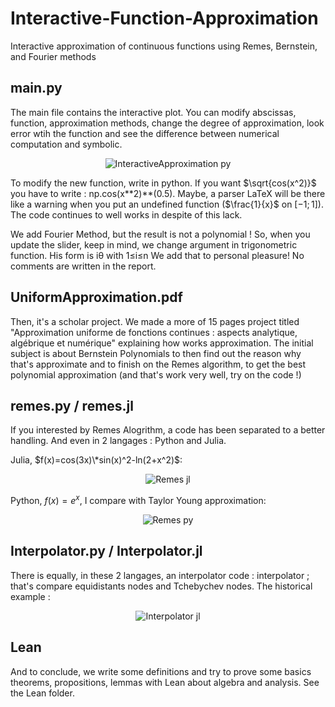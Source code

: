 # Interactive-Function-Approximation
Interactive approximation of continuous functions using Remes, Bernstein, and Fourier methods

## main.py
The main file contains the interactive plot. You can modify abscissas, function, approximation methods, change the degree of approximation, look error wtih the function and see the difference between numerical computation and symbolic.

<p align="center">
  <img src="https://github.com/Sala2Code/Interactive-Function-Approximation/assets/109032171/050ec754-812a-4e81-af05-54a54145b528" alt="InteractiveApproximation py">
</p>



To modify the new function, write in python. If you want $\sqrt{cos(x^2)}$ you have to write : np.cos(x*\*2)*\*(0.5).
Maybe, a parser LaTeX will be there like a warning when you put an undefined function ($\frac{1}{x}$ on $[-1;1]$). The code continues to well works in despite of this lack.

We add Fourier Method, but the result is not a polynomial ! So, when you update the slider, keep in mind, we change argument in trigonometric function. His form is iθ with 1≤i≤n  We add that to personal pleasure! No comments are written in the report.

## UniformApproximation.pdf
Then, it's a scholar project. We made a more of 15 pages project titled "Approximation uniforme de fonctions continues : aspects analytique, algébrique et numérique" explaining how works approximation. The initial subject is about Bernstein Polynomials to then find out the reason why that's approximate and to finish on the Remes algorithm, to get the best polynomial approximation (and that's work very well, try on the code !)

## remes.py / remes.jl
If you interested by Remes Alogrithm, a code has been separated to a better handling. And even in 2 langages : Python and Julia.

Julia, $f(x)=cos(3x)\*sin(x)^2-ln(2+x^2)$:
<p align="center">
  <img src="https://github.com/Sala2Code/Interactive-Function-Approximation/assets/109032171/6d862a49-8903-4a4a-abcd-c5bd381968d7" alt="Remes jl">
</p>


Python, $f(x) = e^x$, I compare with Taylor Young approximation:
<p align="center">
  <img src="https://github.com/Sala2Code/Interactive-Function-Approximation/assets/109032171/26c0f6ce-965e-4e9e-9a66-79408bc85938" alt="Remes py">
</p>

## Interpolator.py / Interpolator.jl
There is equally, in these 2 langages, an interpolator code : interpolator ; that's compare equidistants nodes and Tchebychev nodes.
The historical example :
<p align="center">
  <img src="https://github.com/Sala2Code/Interactive-Function-Approximation/assets/109032171/3425e7dc-6d14-4b51-9d2f-ba61fdba93e4" alt="Interpolator jl">
</p>

## Lean
And to conclude, we write some definitions and try to prove some basics theorems, propositions, lemmas with Lean about algebra and analysis.
See the Lean folder. 

